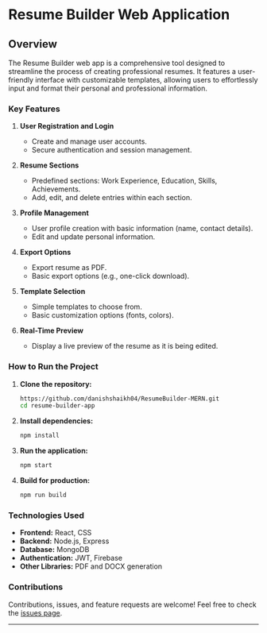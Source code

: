 # Resume Builder Web Application

## Overview

The Resume Builder web app is a comprehensive tool designed to streamline the process of creating professional resumes. It features a user-friendly interface with customizable templates, allowing users to effortlessly input and format their personal and professional information.

### Key Features

1. **User Registration and Login**
    - Create and manage user accounts.
    - Secure authentication and session management.

2. **Resume Sections**
    - Predefined sections: Work Experience, Education, Skills, Achievements.
    - Add, edit, and delete entries within each section.

3. **Profile Management**
    - User profile creation with basic information (name, contact details).
    - Edit and update personal information.

4. **Export Options**
    - Export resume as PDF.
    - Basic export options (e.g., one-click download).

5. **Template Selection**
    - Simple templates to choose from.
    - Basic customization options (fonts, colors).

6. **Real-Time Preview**
    - Display a live preview of the resume as it is being edited.

### How to Run the Project

1. **Clone the repository:**
    ```bash
    https://github.com/danishshaikh04/ResumeBuilder-MERN.git
    cd resume-builder-app
    ```

2. **Install dependencies:**
    ```bash
    npm install
    ```

3. **Run the application:**
    ```bash
    npm start
    ```

4. **Build for production:**
    ```bash
    npm run build
    ```

### Technologies Used

- **Frontend:** React, CSS
- **Backend:** Node.js, Express
- **Database:** MongoDB
- **Authentication:** JWT, Firebase
- **Other Libraries:** PDF and DOCX generation

### Contributions

Contributions, issues, and feature requests are welcome! Feel free to check the [issues page](https://github.com/your-username/resume-builder-app/issues).

---

